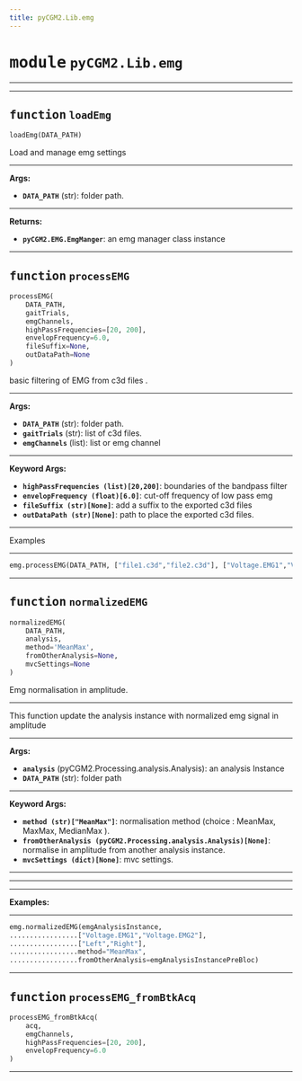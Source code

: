 ```yaml
---
title: pyCGM2.Lib.emg
---
```


# <kbd>module</kbd> `pyCGM2.Lib.emg`


****





---

## <kbd>function</kbd> `loadEmg`

```python
loadEmg(DATA_PATH)
```

Load and manage emg settings 

****




**Args:**
 
 - <b>`DATA_PATH`</b> (str):  folder path. 

****




**Returns:**
 
 - <b>`pyCGM2.EMG.EmgManger`</b>:  an emg manager class instance 


---

## <kbd>function</kbd> `processEMG`

```python
processEMG(
    DATA_PATH,
    gaitTrials,
    emgChannels,
    highPassFrequencies=[20, 200],
    envelopFrequency=6.0,
    fileSuffix=None,
    outDataPath=None
)
```

basic filtering of EMG from c3d files . 

****




**Args:**
 
 - <b>`DATA_PATH`</b> (str):  folder path. 
 - <b>`gaitTrials`</b> (str):  list of c3d files. 
 - <b>`emgChannels`</b> (list):  list or emg channel 

****




**Keyword Args:**
 
 - <b>`highPassFrequencies (list)[20,200]`</b>:  boundaries of the bandpass filter 
 - <b>`envelopFrequency (float)[6.0]`</b>:  cut-off frequency of low pass emg 
 - <b>`fileSuffix (str)[None]`</b>:  add a suffix to the exported c3d files 
 - <b>`outDataPath (str)[None]`</b>:  path to place the exported c3d files. 

****


Examples 

****


```python
emg.processEMG(DATA_PATH, ["file1.c3d","file2.c3d"], ["Voltage.EMG1","Voltage.EMG2"])
``` 


---

## <kbd>function</kbd> `normalizedEMG`

```python
normalizedEMG(
    DATA_PATH,
    analysis,
    method='MeanMax',
    fromOtherAnalysis=None,
    mvcSettings=None
)
```

Emg normalisation in amplitude. 

****


This function update the analysis instance with normalized emg signal in amplitude 

****




**Args:**
 
 - <b>`analysis`</b> (pyCGM2.Processing.analysis.Analysis):  an analysis Instance 
 - <b>`DATA_PATH`</b> (str):  folder path 

****




**Keyword Args:**
 
 - <b>`method (str)["MeanMax"]`</b>:  normalisation method (choice : MeanMax, MaxMax, MedianMax ). 
 - <b>`fromOtherAnalysis (pyCGM2.Processing.analysis.Analysis)[None]`</b>:  normalise in amplitude from another analysis instance. 
 - <b>`mvcSettings (dict)[None]`</b>:  mvc settings. 

****




****




****




**Examples:**
 

****


```python
emg.normalizedEMG(emgAnalysisInstance,
.................["Voltage.EMG1","Voltage.EMG2"],
.................["Left","Right"],
.................method="MeanMax",
.................fromOtherAnalysis=emgAnalysisInstancePreBloc)
``` 


---

## <kbd>function</kbd> `processEMG_fromBtkAcq`

```python
processEMG_fromBtkAcq(
    acq,
    emgChannels,
    highPassFrequencies=[20, 200],
    envelopFrequency=6.0
)
```



****






